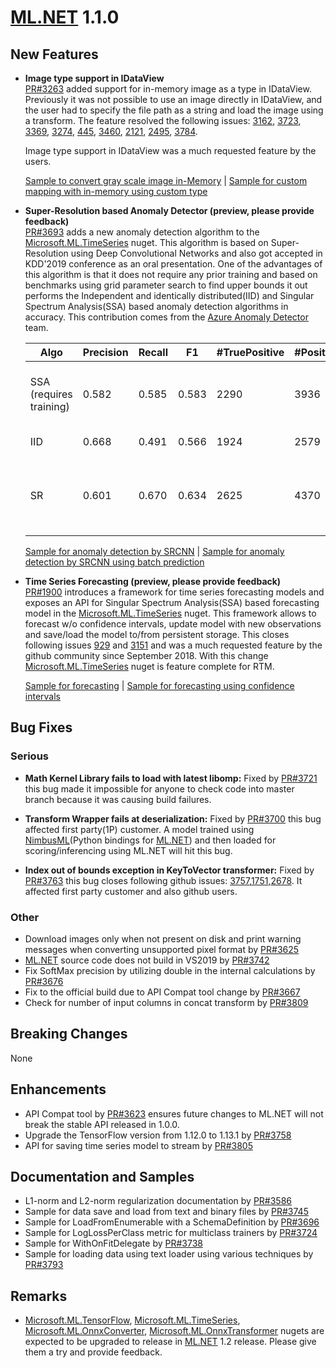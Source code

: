 # [ML.NET](http://dot.net/ml) 1.1.0 
## **New Features**
- **Image type support in IDataView**  
   [PR#3263](https://github.com/dotnet/machinelearning/pull/3263) added support
  for in-memory image as a type in IDataView. Previously it was not possible to
  use an image directly in IDataView, and the user had to specify the file path
  as a string and load the image using a transform. The feature resolved the
  following issues:
  [3162](https://github.com/dotnet/machinelearning/issues/3162),
  [3723](https://github.com/dotnet/machinelearning/issues/3723),
  [3369](https://github.com/dotnet/machinelearning/issues/3369),
  [3274](https://github.com/dotnet/machinelearning/issues/3274),
  [445](https://github.com/dotnet/machinelearning/issues/445),
  [3460](https://github.com/dotnet/machinelearning/issues/3460),
  [2121](https://github.com/dotnet/machinelearning/issues/2121),
  [2495](https://github.com/dotnet/machinelearning/issues/2495),
  [3784](https://github.com/dotnet/machinelearning/issues/3784).  

  Image type support in IDataView was a much requested feature by the users.  

    [Sample to convert gray scale image
    in-Memory](https://github.com/dotnet/machinelearning/blob/02a857a7646188fec2d1cba5e187a6c9d0838e23/docs/samples/Microsoft.ML.Samples/Dynamic/Transforms/ImageAnalytics/ConvertToGrayScaleInMemory.cs)
    | [Sample for custom mapping with in-memory using custom
    type](https://github.com/dotnet/machinelearning/blob/02a857a7646188fec2d1cba5e187a6c9d0838e23/docs/samples/Microsoft.ML.Samples/Dynamic/Transforms/CustomMappingWithInMemoryCustomType.cs)

- **Super-Resolution based Anomaly Detector (preview, please provide feedback)**  
   [PR#3693](https://github.com/dotnet/machinelearning/pull/3693) adds a new
   anomaly detection algorithm to the
   [Microsoft.ML.TimeSeries](https://www.nuget.org/packages/Microsoft.ML.TimeSeries/)
   nuget. This algorithm is based on Super-Resolution using Deep Convolutional
   Networks and also got accepted in KDD'2019 conference as an oral
   presentation. One of the advantages of this algorithm is that it does not
   require any prior training and based on benchmarks using grid parameter
   search to find upper bounds it out performs the Independent and identically
   distributed(IID) and Singular Spectrum Analysis(SSA) based anomaly detection
   algorithms in accuracy. This contribution comes from the [Azure Anomaly
   Detector](https://azure.microsoft.com/en-us/services/cognitive-services/anomaly-detector/)
   team.

    Algo | Precision | Recall | F1 | #TruePositive | #Positives | #Anomalies | Fine tuned   parameters
    -- | -- | -- | -- | -- | -- | -- | --
    SSA (requires training) | 0.582 | 0.585 | 0.583 | 2290 | 3936 | 3915 | Confidence=99,   PValueHistoryLength=32, Season=11, and use half the data of each series to do   the training.
    IID | 0.668 | 0.491 | 0.566 | 1924 | 2579 | 3915 | Confidence=99,   PValueHistoryLength=56
    SR | 0.601 | 0.670 | 0.634 | 2625 | 4370 | 3915 | WindowSize=64,   BackAddWindowSize=5, LookaheadWindowSize=5, AveragingWindowSize=3,   JudgementWindowSize=64, Threshold=0.45

    [Sample for anomaly detection by
    SRCNN](https://github.com/dotnet/machinelearning/blob/master/docs/samples/Microsoft.ML.Samples/Dynamic/Transforms/TimeSeries/DetectAnomalyBySrCnn.cs)
    | [Sample for anomaly detection by SRCNN using batch
    prediction](https://github.com/dotnet/machinelearning/blob/master/docs/samples/Microsoft.ML.Samples/Dynamic/Transforms/TimeSeries/DetectAnomalyBySrCnnBatchPrediction.cs)

- **Time Series Forecasting (preview, please provide feedback)**  
   [PR#1900](https://github.com/dotnet/machinelearning/pull/1900) introduces a
   framework for time series forecasting models and exposes an API for Singular
   Spectrum Analysis(SSA) based forecasting model in the
   [Microsoft.ML.TimeSeries](https://www.nuget.org/packages/Microsoft.ML.TimeSeries/)
   nuget. This framework allows to forecast w/o confidence intervals, update
   model with new observations and save/load the model to/from persistent
   storage. This closes following issues
   [929](https://github.com/dotnet/machinelearning/issues/929) and
   [3151](https://github.com/dotnet/machinelearning/issues/3151) and was a much
   requested feature by the github community since September 2018. With this
   change
   [Microsoft.ML.TimeSeries](https://www.nuget.org/packages/Microsoft.ML.TimeSeries/)
   nuget is feature complete for RTM.  

    [Sample for
    forecasting](https://github.com/dotnet/machinelearning/blob/master/docs/samples/Microsoft.ML.Samples/Dynamic/Transforms/TimeSeries/Forecasting.cs)
    | [Sample for forecasting using confidence
    intervals](https://github.com/dotnet/machinelearning/blob/master/docs/samples/Microsoft.ML.Samples/Dynamic/Transforms/TimeSeries/ForecastingWithConfidenceInterval.cs)

## **Bug Fixes**
### Serious
- **Math Kernel Library fails to load with latest libomp:** Fixed by
  [PR#3721](https://github.com/dotnet/machinelearning/pull/3721) this bug made
  it impossible for anyone to check code into master branch because it was
  causing build failures.

- **Transform Wrapper fails at deserialization:** Fixed by
  [PR#3700](https://github.com/dotnet/machinelearning/pull/3700) this bug
  affected first party(1P) customer. A model trained using
  [NimbusML](https://github.com/microsoft/NimbusML)(Python bindings for
  [ML.NET](http://dot.net/ml)) and then loaded for scoring/inferencing using
  ML.NET will hit this bug. 

- **Index out of bounds exception in KeyToVector transformer:** Fixed by
  [PR#3763](https://github.com/dotnet/machinelearning/pull/3763) this bug closes
  following github issues:
  [3757](https://github.com/dotnet/machinelearning/issues/3757),[1751](https://github.com/dotnet/machinelearning/issues/1751),[2678](https://github.com/dotnet/machinelearning/issues/2678).
  It affected first party customer and also github users. 

### Other
- Download images only when not present on disk and print warning messages when
  converting unsupported pixel format by
  [PR#3625](https://github.com/dotnet/machinelearning/pull/3625)
- [ML.NET](http://dot.net/ml) source code does not build in VS2019 by
  [PR#3742](https://github.com/dotnet/machinelearning/pull/3742)
- Fix SoftMax precision by utilizing double in the internal calculations by
  [PR#3676](https://github.com/dotnet/machinelearning/pull/3676)
- Fix to the official build due to API Compat tool change by
  [PR#3667](https://github.com/dotnet/machinelearning/pull/3667)
- Check for number of input columns in concat transform by
  [PR#3809](https://github.com/dotnet/machinelearning/pull/3809)

## **Breaking Changes**
None

## **Enhancements**
- API Compat tool by
  [PR#3623](https://github.com/dotnet/machinelearning/pull/3623) ensures future
  changes to ML.NET will not break the stable API released in 1.0.0.
- Upgrade the TensorFlow version from 1.12.0 to 1.13.1 by
  [PR#3758](https://github.com/dotnet/machinelearning/pull/3758)
- API for saving time series model to stream by
  [PR#3805](https://github.com/dotnet/machinelearning/pull/3805)

## **Documentation and Samples**
- L1-norm and L2-norm regularization documentation by
  [PR#3586](https://github.com/dotnet/machinelearning/pull/3586)
- Sample for data save and load from text and binary files by
  [PR#3745](https://github.com/dotnet/machinelearning/pull/3745)
- Sample for LoadFromEnumerable with a SchemaDefinition by
  [PR#3696](https://github.com/dotnet/machinelearning/pull/3696)
- Sample for LogLossPerClass metric for multiclass trainers by
  [PR#3724](https://github.com/dotnet/machinelearning/pull/3724)
- Sample for WithOnFitDelegate by
  [PR#3738](https://github.com/dotnet/machinelearning/pull/3738)
- Sample for loading data using text loader using various techniques by
  [PR#3793](https://github.com/dotnet/machinelearning/pull/3793)  

## **Remarks**
- [Microsoft.ML.TensorFlow](https://www.nuget.org/packages/Microsoft.ML.TensorFlow/),
  [Microsoft.ML.TimeSeries](https://www.nuget.org/packages/Microsoft.ML.TimeSeries/),
  [Microsoft.ML.OnnxConverter](https://www.nuget.org/packages/Microsoft.ML.OnnxConverter/),
  [Microsoft.ML.OnnxTransformer](https://www.nuget.org/packages/Microsoft.ML.OnnxTransformer)
  nugets are expected to be upgraded to release in
  [ML.NET](http://dot.net/ml) 1.2 release. Please give them a try and provide
  feedback.